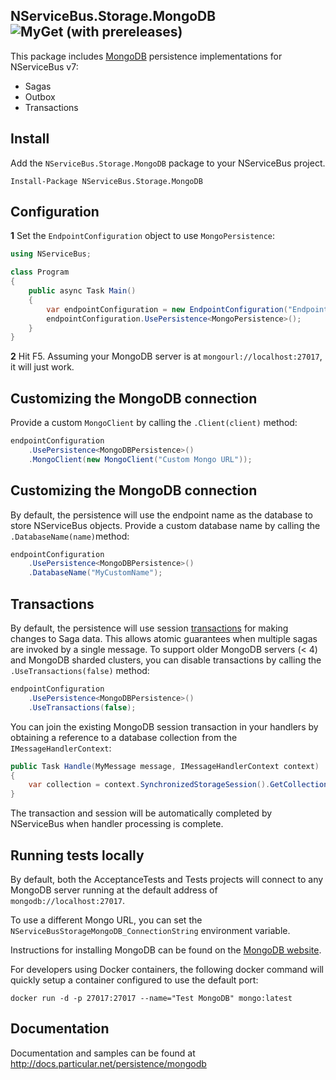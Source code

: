 ## NServiceBus.Storage.MongoDB ![MyGet (with prereleases)](https://img.shields.io/myget/particular/vpre/NServiceBus.Storage.MongoDB.svg)

This package includes [MongoDB](https://www.mongodb.com/) persistence implementations for NServiceBus v7:

- Sagas
- Outbox
- Transactions

## Install ##
Add the `NServiceBus.Storage.MongoDB` package to your NServiceBus project.

 ```Install-Package NServiceBus.Storage.MongoDB```   


## Configuration ##

**1** Set the `EndpointConfiguration` object to use `MongoPersistence`:

```csharp
using NServiceBus;

class Program
{
    public async Task Main()
    {
        var endpointConfiguration = new EndpointConfiguration("Endpoint Name");
        endpointConfiguration.UsePersistence<MongoPersistence>();
    }
}
```

**2** Hit F5. Assuming your MongoDB server is at `mongourl://localhost:27017`, it will just work.


## Customizing the MongoDB connection ##

Provide a custom `MongoClient` by calling the ```.Client(client)``` method:

```csharp
endpointConfiguration
	.UsePersistence<MongoDBPersistence>()
	.MongoClient(new MongoClient("Custom Mongo URL"));
```


## Customizing the MongoDB connection

By default, the persistence will use the endpoint name as the database to store NServiceBus objects. Provide a custom database name by calling the ```.DatabaseName(name)```method:

```csharp
endpointConfiguration
	.UsePersistence<MongoDBPersistence>()
	.DatabaseName("MyCustomName");
```

## Transactions

By default, the persistence will use session [transactions](https://docs.mongodb.com/manual/core/transactions/) for making changes to Saga data. This allows atomic guarantees when multiple sagas are invoked by a single message. To support older MongoDB servers (< 4) and MongoDB sharded clusters, you can disable transactions by calling the `.UseTransactions(false)` method:

```csharp
endpointConfiguration
	.UsePersistence<MongoDBPersistence>()
	.UseTransactions(false);
```

You can join the existing MongoDB session transaction in your handlers by obtaining a reference to a database collection from the `IMessageHandlerContext`:

```c#
public Task Handle(MyMessage message, IMessageHandlerContext context)
{
    var collection = context.SynchronizedStorageSession().GetCollection<MyBusinessObject>("collectionname");    
}
```

The transaction and session will be automatically completed by NServiceBus when handler processing is complete.


## Running tests locally

By default, both the AcceptanceTests and Tests projects will connect to any MongoDB server running at the default address of `mongodb://localhost:27017`.

To use a different Mongo URL, you can set the `NServiceBusStorageMongoDB_ConnectionString` environment variable.

Instructions for installing MongoDB can be found on the [MongoDB website](https://docs.mongodb.com/manual/installation/).

For developers using Docker containers, the following docker command will quickly setup a container configured to use the default port:

`docker run -d -p 27017:27017 --name="Test MongoDB" mongo:latest`



## Documentation

Documentation and samples can be found at http://docs.particular.net/persistence/mongodb
